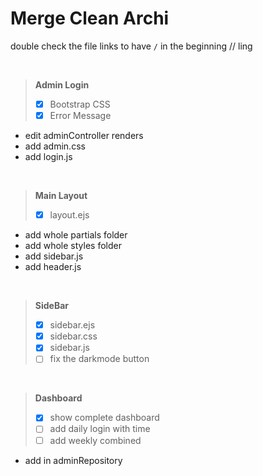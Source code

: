 # Merge Clean Archi

double check the file links to have `/` in the beginning
// ling

<br>

> **Admin Login**
> - [x] Bootstrap CSS
> - [x] Error Message
- edit adminController renders
- add admin.css
- add login.js

<br>

> **Main Layout**
> - [x] layout.ejs
- add whole partials folder
- add whole styles folder
- add sidebar.js
- add header.js

<br>

> **SideBar**
> - [x] sidebar.ejs
> - [x] sidebar.css
> - [x] sidebar.js
> - [ ] fix the darkmode button


<br>

> **Dashboard**
> - [x] show complete dashboard
> - [ ] add daily login with time
> - [ ] add weekly combined
- add in adminRepository